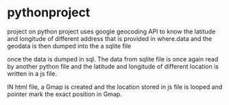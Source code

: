 # pythonproject
project on python 
 project uses google geocoding API to know the latitude and longitude of different address that is provided in 
 where.data and the geodata is then dumped into the a sqlite file
 
once the data is dumped in sql. The data from sqlite file is once again read by another python file and the latitude and longitude 
of different location is written in a js file.

IN html file,  a Gmap is created and the location stored in js file is looped and pointer mark the
exact position in Gmap.
